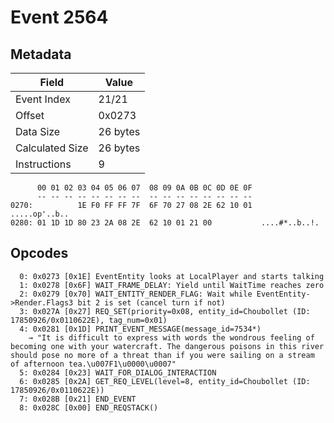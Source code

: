 # Event 2564

## Metadata

| Field           | Value    |
|-----------------|----------|
| Event Index     | 21/21    |
| Offset          | 0x0273   |
| Data Size       | 26 bytes |
| Calculated Size | 26 bytes |
| Instructions    | 9        |

```
      00 01 02 03 04 05 06 07  08 09 0A 0B 0C 0D 0E 0F
      -- -- -- -- -- -- -- --  -- -- -- -- -- -- -- --
0270:          1E F0 FF FF 7F  6F 70 27 08 2E 62 10 01     .....op'..b..
0280: 01 1D 1D 80 23 2A 08 2E  62 10 01 21 00           ....#*..b..!.   
```

## Opcodes

```
  0: 0x0273 [0x1E] EventEntity looks at LocalPlayer and starts talking
  1: 0x0278 [0x6F] WAIT_FRAME_DELAY: Yield until WaitTime reaches zero
  2: 0x0279 [0x70] WAIT_ENTITY_RENDER_FLAG: Wait while EventEntity->Render.Flags3 bit 2 is set (cancel turn if not)
  3: 0x027A [0x27] REQ_SET(priority=0x08, entity_id=Choubollet (ID: 17850926/0x0110622E), tag_num=0x01)
  4: 0x0281 [0x1D] PRINT_EVENT_MESSAGE(message_id=7534*)
    → "It is difficult to express with words the wondrous feeling of becoming one with your watercraft. The dangerous poisons in this river should pose no more of a threat than if you were sailing on a stream of afternoon tea.\u007F1\u0000\u0007"
  5: 0x0284 [0x23] WAIT_FOR_DIALOG_INTERACTION
  6: 0x0285 [0x2A] GET_REQ_LEVEL(level=8, entity_id=Choubollet (ID: 17850926/0x0110622E))
  7: 0x028B [0x21] END_EVENT
  8: 0x028C [0x00] END_REQSTACK()
```
